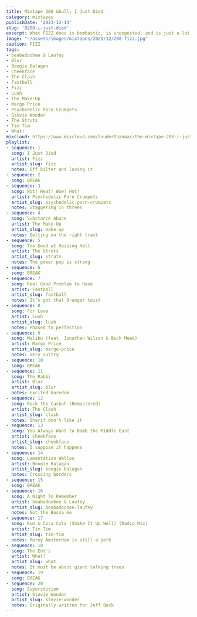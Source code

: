 ```yaml
---
title: Mixtape 208 &bull; I Just Died
category: mixtapes
publishDate: '2023-12-14'
slug: '0208-i-just-died'
excerpt: What FIZZ does is bombastic, is unexpected, and is just a lot of fun.
image: "~/assets/images/mixtapes/2023/12/208-fizz.jpg"
caption: FIZZ
tags:
- beabadoobee & Laufey
- Blur
- Boogie Balagan
- Cheekface
- The Clash
- Fastball
- Fizz
- Lush
- The Make-Up
- Margo Price
- Psychedelic Porn Crumpets
- Stevie Wonder
- The Struts
- Tim Tim
- What!
mixcloud: https://www.mixcloud.com/louderthanwar/the-mixtape-208-i-just-died-2023-12-14/
playlist:
- sequence: 1
  song: I Just Died
  artist: Fizz
  artist_slug: fizz
  notes: Off kilter and loving it
- sequence: 2
  song: BREAK
- sequence: 3
  song: Hot! Heat! Wow! Hot!
  artist: Psychedelic Porn Crumpets
  artist_slug: psychedelic-porn-crumpets
  notes: Staggering in threes
- sequence: 4
  song: Substance Abuse
  artist: The Make-Up
  artist_slug: make-up
  notes: Getting on the right track
- sequence: 5
  song: Too Good at Raising Hell
  artist: The Struts
  artist_slug: struts
  notes: The power pop is strong
- sequence: 6
  song: BREAK
- sequence: 7
  song: Real Good Problem to Have
  artist: Fastball
  artist_slug: fastball
  notes: It’s got that Oranger twist
- sequence: 8
  song: For Love
  artist: Lush
  artist_slug: lush
  notes: Phased to perfection
- sequence: 9
  song: Malibu (feat. Jonathan Wilson & Buck Meek)
  artist: Margo Price
  artist_slug: margo-price
  notes: Very sultry
- sequence: 10
  song: BREAK
- sequence: 11
  song: The Rabbi
  artist: Blur
  artist_slug: blur
  notes: Excited boredom
- sequence: 12
  song: Rock the Casbah (Remastered)
  artist: The Clash
  artist_slug: clash
  notes: Sharif don’t like it
- sequence: 13
  song: You Always Want to Bomb the Middle East
  artist: Cheekface
  artist_slug: cheekface
  notes: I suppose it happens
- sequence: 14
  song: Lamentation Walloo
  artist: Boogie Balagan
  artist_slug: boogie-balagan
  notes: Crossing borders
- sequence: 15
  song: BREAK
- sequence: 16
  song: A Night To Remember
  artist: beabadoobee & Laufey
  artist_slug: beabadoobee-laufey
  notes: Not the Bossa me
- sequence: 17
  song: Rum & Coca Cola (Shake It Up Well) (Radio Mix)
  artist: Tim Tim
  artist_slug: tim-tim
  notes: Morey Amsterdam is still a jerk
- sequence: 18
  song: The Ent's
  artist: What!
  artist_slug: what
  notes: It must be about giant talking trees
- sequence: 19
  song: BREAK
- sequence: 20
  song: Superstition
  artist: Stevie Wonder
  artist_slug: stevie-wonder
  notes: Originally written for Jeff Beck
---
```


